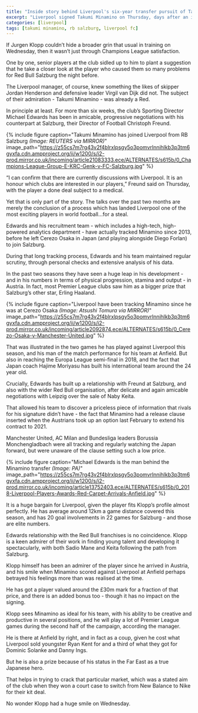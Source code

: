 ```yaml
---
title: "Inside story behind Liverpool's six-year transfer pursuit of Takumi Minamino"
excerpt: "Liverpool signed Takumi Minamino on Thursday, days after an impressive showing against them in the Champions League, but the transfer has been a long time coming"
categories: [liverpool]
tags: [takumi minamino, rb salzburg, liverpool fc]
---
```


If Jurgen Klopp couldn’t hide a broader grin that usual in training on Wednesday, then it wasn’t just through Champions League satisfaction.

One by one, senior players at the club sidled up to him to plant a suggestion that he take a closer look at the player who caused them so many problems for Red Bull Salzburg the night before.

The Liverpool manager, of course, knew something the likes of skipper Jordan Henderson and defensive leader Virgil van Dijk did not. The subject of their admiration - Takumi Minamino - was already a Red.

In principle at least. For more than six weeks, the club’s Sporting Director Michael Edwards has been in amicable, progressive negotiations with his counterpart at Salzburg, their Director of Football Christoph Freund.

{% include figure caption="Takumi Minamino has joined Liverpool from RB Salzburg _(Image: REUTERS via MIRROR)_" image_path="https://z55cs7m7rg43v2f4blrxlpsgy5o3pomvrlnnihlkb3p3tm6gyxfa.cdn.ampproject.org/ii/w1200/s/i2-prod.mirror.co.uk/incoming/article21083333.ece/ALTERNATES/s615b/0_Champions-League-Group-E-KRC-Genk-v-FC-Salzburg.jpg" %}

“I can confirm that there are currently discussions with Liverpool. It is an honour which clubs are interested in our players,” Freund said on Thursday, with the player a done deal subject to a medical.

Yet that is only part of the story. The talks over the past two months are merely the conclusion of a process which has landed Liverpool one of the most exciting players in world football…for a steal.

Edwards and his recruitment team - which includes a high-tech, high-powered analytics department - have actually tracked Minamino since 2013, before he left Cerezo Osaka in Japan (and playing alongside Diego Forlan) to join Salzburg.

During that long tracking process, Edwards and his team maintained regular scrutiny, through personal checks and extensive analysis of his data.

In the past two seasons they have seen a huge leap in his development - and in his numbers in terms of physical progression, stamina and output - in Austria. In fact, most Premier League clubs saw him as a bigger prize that Salzburg’s other star, Erling Haaland.

{% include figure caption="Liverpool have been tracking Minamino since he was at Cerezo Osaka _(Image: Atsushi Tomura via MIRROR)_" image_path="https://z55cs7m7rg43v2f4blrxlpsgy5o3pomvrlnnihlkb3p3tm6gyxfa.cdn.ampproject.org/ii/w1200/s/i2-prod.mirror.co.uk/incoming/article2092874.ece/ALTERNATES/s615b/0_Cerezo-Osaka-v-Manchester-United.jpg" %}

That was illustrated in the two games he has played against Liverpool this season, and his man of the match performance for his team at Anfield. But also in reaching the Europa League semi-final in 2018, and the fact that Japan coach Hajime Moriyasu has built his international team around the 24 year old.

Crucially, Edwards has built up a relationship with Freund at Salzburg, and also with the wider Red Bull organisation, after delicate and again amicable negotiations with Leipzig over the sale of Naby Keita.

That allowed his team to discover a priceless piece of information that rivals for his signature didn’t have - the fact that Minamino had a release clause inserted when the Austrians took up an option last February to extend his contract to 2021.

Manchester United, AC Milan and Bundesliga leaders Borussia Monchengladbach were all tracking and regularly watching the Japan forward, but were unaware of the clause setting such a low price.

{% include figure caption="Michael Edwards is the man behind the Minamino transfer _(Image: PA)_" image_path="https://z55cs7m7rg43v2f4blrxlpsgy5o3pomvrlnnihlkb3p3tm6gyxfa.cdn.ampproject.org/ii/w1200/s/i2-prod.mirror.co.uk/incoming/article13752403.ece/ALTERNATES/s615b/0_2018-Liverpool-Players-Awards-Red-Carpet-Arrivals-Anfield.jpg" %}

It is a huge bargain for Liverpool, given the player fits Klopp’s profile almost perfectly. He has average around 12km a game distance covered this season, and has 20 goal involvements in 22 games for Salzburg - and those are elite numbers.

Edwards relationship with the Red Bull franchises is no coincidence. Klopp is a keen admirer of their work in finding young talent and developing it spectacularly, with both Sadio Mane and Keita following the path from Salzburg.

Klopp himself has been an admirer of the player since he arrived in Austria, and his smile when Minamino scored against Liverpool at Anfield perhaps betrayed his feelings more than was realised at the time.

He has got a player valued around the £30m mark for a fraction of that price, and there is an added bonus too - though it has no impact on the signing.

Klopp sees Minamino as ideal for his team, with his ability to be creative and productive in several positions, and he will play a lot of Premier League games during the second half of the campaign, according the manager.

He is there at Anfield by right, and in fact as a coup, given he cost what Liverpool sold youngster Ryan Kent for and a third of what they got for Dominic Solanke and Danny Ings.

But he is also a prize because of his status in the Far East as a true Japanese hero.

That helps in trying to crack that particular market, which was a stated aim of the club when they won a court case to switch from New Balance to Nike for their kit deal.

No wonder Klopp had a huge smile on Wednesday.
